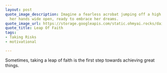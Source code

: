 ```yaml
---
layout: post
quote_image_description: Imagine a fearless acrobat jumping off a high cliff, stretched
  her hands wide open, ready to embrace her dreams.
quote_image_url: https://storage.googleapis.com/static.ohmyai.rocks/daily/2023-11-27.jpg
quote_title: Leap Of Faith
tags:
- Taking Risks
- motivational

---
```


Sometimes, taking a leap of faith is the first step towards achieving great things.
